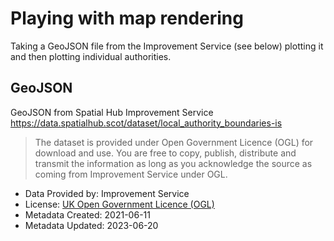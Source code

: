 # Playing with map rendering

Taking a GeoJSON file from the Improvement Service (see below) plotting it and then plotting individual authorities.

## GeoJSON

GeoJSON from Spatial Hub Improvement Service https://data.spatialhub.scot/dataset/local_authority_boundaries-is

>The dataset is provided under Open Government Licence (OGL) for download and use. You are free to copy, publish, distribute and transmit the information as long as you acknowledge the source as coming from Improvement Service under OGL.

* Data Provided by: Improvement Service
* License: [UK Open Government Licence (OGL)](https://www.nationalarchives.gov.uk/doc/open-government-licence/version/3/)
* Metadata Created: 2021-06-11
* Metadata Updated: 2023-06-20
